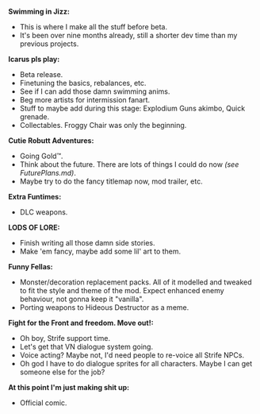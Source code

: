 **Swimming in Jizz:**

 - This is where I make all the stuff before beta.
 - It's been over nine months already, still a shorter dev time than my previous projects.

**Icarus pls play:**

 - Beta release.
 - Finetuning the basics, rebalances, etc.
 - See if I can add those damn swimming anims.
 - Beg more artists for intermission fanart.
 - Stuff to maybe add during this stage: Explodium Guns akimbo, Quick grenade.
 - Collectables. Froggy Chair was only the beginning.

**Cutie Robutt Adventures:**

 - Going Gold™.
 - Think about the future. There are lots of things I could do now *(see FuturePlans.md)*.
 - Maybe try to do the fancy titlemap now, mod trailer, etc.

**Extra Funtimes:**

 - DLC weapons.

**LODS OF LORE:**

 - Finish writing all those damn side stories.
 - Make 'em fancy, maybe add some lil' art to them.

**Funny Fellas:**

 - Monster/decoration replacement packs. All of it modelled and tweaked to fit the style and theme of the mod. Expect enhanced enemy behaviour, not gonna keep it "vanilla".
 - Porting weapons to Hideous Destructor as a meme.

**Fight for the Front and freedom. Move out!:**

 - Oh boy, Strife support time.
 - Let's get that VN dialogue system going.
 - Voice acting? Maybe not, I'd need people to re-voice all Strife NPCs.
 - Oh god I have to do dialogue sprites for all characters. Maybe I can get someone else for the job?


**At this point I'm just making shit up:**

 - Official comic.
